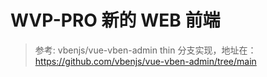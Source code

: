 # WVP-PRO 新的 WEB 前端

> 参考: vbenjs/vue-vben-admin thin 分支实现，地址在： https://github.com/vbenjs/vue-vben-admin/tree/main
